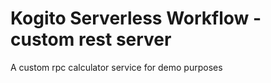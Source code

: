 # Kogito Serverless Workflow - custom rest server

A custom rpc calculator service for demo purposes